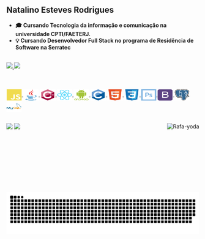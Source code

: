 ## Natalino Esteves Rodrigues

 - **🎓 Cursando Tecnologia da informação e comunicação na universidade CPTI/FAETERJ.** <br>
 - **💡 Cursando Desenvolvedor Full Stack no programa de Residência de Software na Serratec**
  <br/><br/>
 <div>
  <a href="https://github.com/menta2010">
  <img height="160em" src="https://github-readme-stats.vercel.app/api?username=menta2010&show_icons=true&theme=radical&include_all_commits=true&count_private=true"/>
  <img height="160em" src="https://github-readme-stats.vercel.app/api/top-langs/?username=menta2010&layout=compact&langs_count=7&theme=radical"/>
</div>
 <br/><br/>
 
 
 
 
<div style="display: inline_block"><br>
  <img align="center" alt="Esteves-Js" height="30" width="40" src="https://raw.githubusercontent.com/devicons/devicon/master/icons/javascript/javascript-plain.svg">
  <img align="center" alt="Esteves-Java" height="30" width="40" src="https://github.com/devicons/devicon/blob/master/icons/java/java-original.svg">
  <img align="center" alt="Esteves-c++" height="30" width="40" src="https://github.com/devicons/devicon/blob/master/icons/cplusplus/cplusplus-original.svg">
  <img align="center" alt="Esteves-React" height="30" width="40" src="https://raw.githubusercontent.com/devicons/devicon/master/icons/react/react-original.svg">
  <img align="center" alt="Esteves-android" height="30" width="40" src="https://github.com/devicons/devicon/blob/master/icons/android/android-plain-wordmark.svg">
  <img align="center" alt="Esteves-C" height="30" width="40" src="https://github.com/devicons/devicon/blob/master/icons/c/c-original.svg">
 
  <img align="center" alt="Esteves-HTML" height="30" width="40" src="https://raw.githubusercontent.com/devicons/devicon/master/icons/html5/html5-original.svg">
  <img align="center" alt="Esteves-CSS" height="30" width="40" src="https://raw.githubusercontent.com/devicons/devicon/master/icons/css3/css3-original.svg">
 <img align="center" alt="Esteves-ps" height="30" width="40" src="https://github.com/devicons/devicon/blob/master/icons/photoshop/photoshop-line.svg">
  <img align="center" alt="Esteves-Botstrap" height="30" width="40" src="https://github.com/devicons/devicon/blob/master/icons/bootstrap/bootstrap-plain.svg">

  <img align="center" alt="Esteves-Postgree" height="30" width="40" src="https://github.com/devicons/devicon/blob/master/icons/postgresql/postgresql-original.svg">
  <img align="center" alt="Esteves-MySQL" height="30" width="40" src="https://github.com/devicons/devicon/blob/master/icons/mysql/mysql-original-wordmark.svg">
  
 
 
 
 
 
</div>

  ##

 <img align="right" height="180em" alt="Rafa-yoda" src="https://i.pinimg.com/originals/e5/93/ab/e593ab0589d5f1b389e4dfbcce2bce20.gif">
<div> 

  
  <a href = "mailto:contato@luqui2.tech"><img src="https://img.shields.io/badge/-Gmail-%23333?style=for-the-badge&logo=gmail&logoColor=white" target="_blank"></a>
  <a href="linkedin.com/in/natalino-esteves-rodrigues-a082b11bb" target="_blank"><img src="https://img.shields.io/badge/-LinkedIn-%230077B5?style=for-the-badge&logo=linkedin&logoColor=white" target="_blank"></a> 
 
  ![Snake animation](https://github.com/menta2010/menta2010/blob/output/github-contribution-grid-snake.svg)
 
</div>
